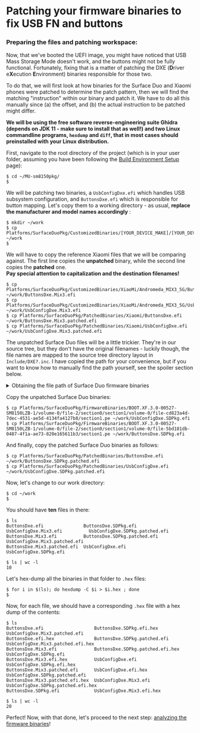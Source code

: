 # Patching your firmware binaries to fix USB FN and buttons

### Preparing the files and patching workspace:

Now, that we've booted the UEFI image, you might have noticed that USB Mass Storage Mode doesn't work, and the buttons might not be fully functional. Fortunately, fixing that is a matter of patching the DXE (**D**river e**X**ecution **E**nvironment) binaries responsible for those two.

To do that, we will first look at how binaries for the Surface Duo and Xiaomi phones were patched to determine the patch pattern, then we will find the matching "instruction" within our binary and patch it. We have to do all this manually since (a) the offset, and (b) the actual instruction to be patched might differ.

**We will be using the free software reverse-engineering suite Ghidra (depends on JDK 11 - make sure to install that as well!) and two Linux commandline programs, `hexdump` and `diff`, that in most cases should preinstalled with your Linux distribution.**

First, navigate to the root directory of the project (which is in your user folder, assuming you have been following the [Build Environment Setup](en/sm8150pkg/tutorial/2_Build_environment_setup.md) page):

```
$ cd ~/MU-sm8150pkg/
$
```

We will be patching two binaries, a `UsbConfigDxe.efi` which handles USB subsystem configuration, and `ButtonsDxe.efi` which is responsible for button mapping.
Let's copy them to a working directory - as usual, **replace the manufacturer and model names accordingly** :

```
$ mkdir ~/work
$ cp Platforms/SurfaceDuoPkg/CustomizedBinaries/[YOUR_DEVICE_MAKE]/[YOUR_DEVICE_MODEL]/{UsbConfigDxe.efi,ButtonDxe.efi} ~/work
$
```

We will have to copy the reference Xiaomi files that we will be comparing against. The first line copies the **unpatched** binary, while the second line copies the **patched** one.  
**Pay special attention to capitalization and the destination filenames!**

```
$ cp Platforms/SurfaceDuoPkg/CustomizedBinaries/XiaoMi/Andromeda_MIX3_5G/ButtonsDxe.efi ~/work/ButtonsDxe.Mix3.efi
$ cp Platforms/SurfaceDuoPkg/CustomizedBinaries/XiaoMi/Andromeda_MIX3_5G/UsbConfigDxe.efi  ~/work/UsbConfigDxe.Mix3.efi
$ cp Platforms/SurfaceDuoPkg/PatchedBinaries/Xiaomi/ButtonsDxe.efi ~/work/ButtonsDxe.Mix3.patched.efi
$ cp Platforms/SurfaceDuoPkg/PatchedBinaries/Xiaomi/UsbConfigDxe.efi ~/work/UsbConfigDxe.Mix3.patched.efi
```

The unpatched Surface Duo files will be a little trickier. They're in our source tree, but they don't have the original filenames - luckily though, the file names are mapped to the source tree directory layout in `Include/DXE?.inc`. 
I have copied the path for your convenience, but if you want to know how to manually find the path yourself, see the spoiler section below.

<details>
<summary>Obtaining the file path of Surface Duo firmware binaries</summary>

Open your `Include/DXE?.inc` file as follows:
**(substitute `?` with your device's target number!)**
```
$ nano Platforms/SurfaceDuoPkg/Include/DXE?.inc
```

Find `UsbConfigDxe` - you will find it in the following snippet:
```
    FILE DRIVER = cd823a4d-7dec-4531-ae5d-4134fa4127b8 {
            SECTION DXE_DEPEX = SurfaceDuoPkg/FirmwareBinaries/BOOT.XF.3.0-00527-SM8150LZB-1/volume-0/file-2/section0/section1/volume-0/file-cd823a4d-7dec-4531-ae5d-4134fa4127b8/section0.dxe.depex
#            SECTION PE32 = SurfaceDuoPkg/PatchedBinaries/UsbConfigDxe.efi
            SECTION PE32 = SurfaceDuoPkg/PatchedBinaries/Xiaomi/UsbConfigDxe.efi
            SECTION UI = "UsbConfigDxe"
    }
```

Copy the pathname in the `SECTION DXE_DEPEX` line:

```
SurfaceDuoPkg/FirmwareBinaries/BOOT.XF.3.0-00527-SM8150LZB-1/volume-0/file-2/section0/section1/volume-0/file-cd823a4d-7dec-4531-ae5d-4134fa4127b8/section0.dxe.depex
```

Then, remove the filename, and append `Platforms` to the beginning:

```
Platforms/SurfaceDuoPkg/FirmwareBinaries/BOOT.XF.3.0-00527-SM8150LZB-1/volume-0/file-2/section0/section1/volume-0/file-cd823a4d-7dec-4531-ae5d-4134fa4127b8/
```

This is the path of the folder where the Surface Duo's `UsbConfigDxe.efi` is, with `file-???` containing the UUID of the `UsbConfigDxe.efi` binary. Let's see what's in that folder:

```
$ ls Platforms/SurfaceDuoPkg/FirmwareBinaries/BOOT.XF.3.0-00527-SM8150LZB-1/volume-0/file-2/section0/section1/volume-0/file-cd823a4d-7dec-4531-ae5d-4134fa4127b8/
section0.dxe.depex  section1.pe  section2.ui
```

Here, `section1.pe` is the EFI binary that we're after (PE stands for "**P**ortable **E**xecutable", which is the format of executables used by both Windows and UEFI).

**The same steps above apply to `ButtonsDxe.efi` as well - repeat and substitute accordingly.**

</details>

Copy the unpatched Surface Duo binaries:

```
$ cp Platforms/SurfaceDuoPkg/FirmwareBinaries/BOOT.XF.3.0-00527-SM8150LZB-1/volume-0/file-2/section0/section1/volume-0/file-cd823a4d-7dec-4531-ae5d-4134fa4127b8/section1.pe ~/work/UsbConfigDxe.SDPkg.efi
$ cp Platforms/SurfaceDuoPkg/FirmwareBinaries/BOOT.XF.3.0-00527-SM8150LZB-1/volume-0/file-2/section0/section1/volume-0/file-5bd181db-0487-4f1a-ae73-820e165611b3/section1.pe ~/work/ButtonsDxe.SDPkg.efi
```

And finally, copy the patched Surface Duo binaries as follows:

```
$ cp Platforms/SurfaceDuoPkg/PatchedBinaries/ButtonsDxe.efi ~/work/ButtonsDxe.SDPkg.patched.efi
$ cp Platforms/SurfaceDuoPkg/PatchedBinaries/UsbConfigDxe.efi ~/work/UsbConfigDxe.SDPkg.patched.efi
```

Now, let's change to our work directory:

```
$ cd ~/work
$
```

You should have **ten** files in there:
```
$ ls
ButtonsDxe.efi               ButtonsDxe.SDPkg.efi          UsbConfigDxe.Mix3.efi          UsbConfigDxe.SDPkg.patched.efi
ButtonsDxe.Mix3.efi          ButtonsDxe.SDPkg.patched.efi  UsbConfigDxe.Mix3.patched.efi
ButtonsDxe.Mix3.patched.efi  UsbConfigDxe.efi              UsbConfigDxe.SDPkg.efi

$ ls | wc -l
10
```

Let's hex-dump all the binaries in that folder to `.hex` files:

```
$ for i in $(ls); do hexdump -C $i > $i.hex ; done
$
```

Now, for each file, we should have a corresponding `.hex` file with a hex dump of the contents:

```
$ ls
ButtonsDxe.efi                   ButtonsDxe.SDPkg.efi.hex          UsbConfigDxe.Mix3.patched.efi
ButtonsDxe.efi.hex               ButtonsDxe.SDPkg.patched.efi      UsbConfigDxe.Mix3.patched.efi.hex
ButtonsDxe.Mix3.efi              ButtonsDxe.SDPkg.patched.efi.hex  UsbConfigDxe.SDPkg.efi
ButtonsDxe.Mix3.efi.hex          UsbConfigDxe.efi                  UsbConfigDxe.SDPkg.efi.hex
ButtonsDxe.Mix3.patched.efi      UsbConfigDxe.efi.hex              UsbConfigDxe.SDPkg.patched.efi
ButtonsDxe.Mix3.patched.efi.hex  UsbConfigDxe.Mix3.efi             UsbConfigDxe.SDPkg.patched.efi.hex
ButtonsDxe.SDPkg.efi             UsbConfigDxe.Mix3.efi.hex

$ ls | wc -l
20
```

Perfect! Now, with that done, let's proceed to the next step: [analyzing the firmware binaries](en/sm8150pkg/tutorial/5_Analyzing_patching_firmware_binaries.md)!
